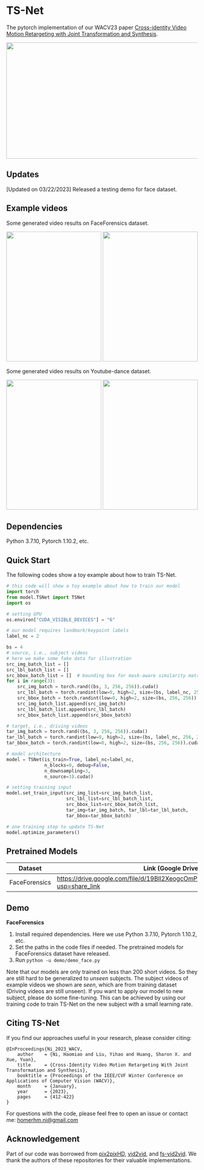 TS-Net
====

The pytorch implementation of our WACV23 paper [Cross-identity Video Motion Retargeting with Joint Transformation and Synthesis](https://arxiv.org/abs/2210.01559).

<div align=center><img src="architecture.png" width="787px" height="306px"/></div>

Updates
-----
[Updated on 03/22/2023] Released a testing demo for face dataset.

Example videos
----
Some generated video results on FaceForensics dataset.

<div align=center>
<img src="sup-mat/face1.gif" width="250" height="342"/>
<img src="sup-mat/face2.gif" width="250" height="342"/>
</div>

Some generated video results on Youtube-dance dataset.

<div align=center>
<img src="sup-mat/pose1.gif" width="250" height="342"/>
<img src="sup-mat/pose2.gif" width="250" height="342"/>
</div>

Dependencies
----
Python 3.7.10, Pytorch 1.10.2, etc.

Quick Start
----

The following codes show a toy example about how to train TS-Net.
```python
# this code will show a toy example about how to train our model
import torch
from model.TSNet import TSNet
import os

# setting GPU
os.environ["CUDA_VISIBLE_DEVICES"] = "6"

# our model requires landmark/keypoint labels
label_nc = 2

bs = 4
# source, i.e., subject videos
# here we make some fake data for illustration
src_img_batch_list = []
src_lbl_batch_list = []
src_bbox_batch_list = []  # bounding box for mask-aware similarity matrix computation
for i in range(3):
    src_img_batch = torch.rand((bs, 3, 256, 256)).cuda()
    src_lbl_batch = torch.randint(low=0, high=2, size=(bs, label_nc, 256, 256)).cuda().to(torch.float32)
    src_bbox_batch = torch.randint(low=0, high=2, size=(bs, 256, 256)).cuda().to(torch.float32)
    src_img_batch_list.append(src_img_batch)
    src_lbl_batch_list.append(src_lbl_batch)
    src_bbox_batch_list.append(src_bbox_batch)

# target, i.e., driving videos
tar_img_batch = torch.rand((bs, 3, 256, 256)).cuda()
tar_lbl_batch = torch.randint(low=0, high=2, size=(bs, label_nc, 256, 256)).cuda().to(torch.float32)
tar_bbox_batch = torch.randint(low=0, high=2, size=(bs, 256, 256)).cuda().to(torch.float32)

# model architecture
model = TSNet(is_train=True, label_nc=label_nc,
              n_blocks=0, debug=False,
              n_downsampling=3,
              n_source=3).cuda()

# setting training input
model.set_train_input(src_img_list=src_img_batch_list,
                      src_lbl_list=src_lbl_batch_list,
                      src_bbox_list=src_bbox_batch_list,
                      tar_img=tar_img_batch, tar_lbl=tar_lbl_batch,
                      tar_bbox=tar_bbox_batch)

# one training step to update TS-Net
model.optimize_parameters()
```

Pretrained Models
------
|Dataset|Link (Google Drive)|
|------|-----|
|FaceForensics|https://drive.google.com/file/d/19BlI2XeogcOmPT4MALzqesRfpGu9E8Py/view?usp=share_link|

Demo
-------
**FaceForensics**
1. Install required dependencies. Here we use Python 3.7.10, Pytorch 1.10.2, etc.
2. Set the paths in the code files if needed. The pretrained models for FaceForensics dataset have released.
3. Run `python -u demo/demo_face.py`

Note that our models are only trained on less than 200 short videos. So they are still hard to be generalized to *unseen* subjects. The subject videos of example videos we shown are *seen*, which are from training dataset (Driving videos are still unseen). If you want to apply our model to new subject, please do some fine-tuning. This can be achieved by using our training code to train TS-Net on the new subject with a small learning rate. 

Citing TS-Net
----
If you find our approaches useful in your research, please consider citing:
```
@InProceedings{Ni_2023_WACV,
    author    = {Ni, Haomiao and Liu, Yihao and Huang, Sharon X. and Xue, Yuan},
    title     = {Cross-Identity Video Motion Retargeting With Joint Transformation and Synthesis},
    booktitle = {Proceedings of the IEEE/CVF Winter Conference on Applications of Computer Vision (WACV)},
    month     = {January},
    year      = {2023},
    pages     = {412-422}
}
```
For questions with the code, please feel free to open an issue or contact me: homerhm.ni@gmail.com

Acknowledgement
----
Part of our code was borrowed from [pix2pixHD](https://github.com/NVIDIA/pix2pixHD), [vid2vid](https://github.com/NVIDIA/vid2vid), and [fs-vid2vid](https://github.com/NVlabs/few-shot-vid2vid). We thank the authors of these repositories for their valuable implementations.
